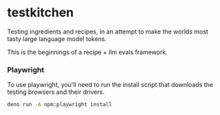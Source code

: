 # testkitchen

Testing ingredients and recipes, in an attempt to make the worlds most tasty large language model tokens.

This is the beginnings of a recipe + llm evals framework.

### Playwright

To use playwright, you'll need to run the install script that downloads the testing browsers and their drivers.

```bash
deno run -A npm:playwright install
```
